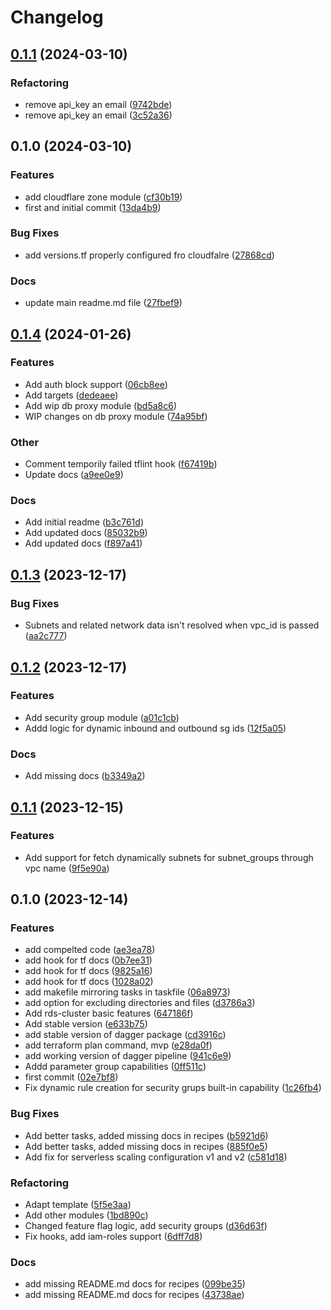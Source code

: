 # Changelog

## [0.1.1](https://github.com/Excoriate/terraform-cloudflare-modules/compare/v0.1.0...v0.1.1) (2024-03-10)


### Refactoring

* remove api_key an email ([9742bde](https://github.com/Excoriate/terraform-cloudflare-modules/commit/9742bdefd7c67335b2e6a9a840a9ca5c7c163a92))
* remove api_key an email ([3c52a36](https://github.com/Excoriate/terraform-cloudflare-modules/commit/3c52a365d6fbb8bb8f79199223dd19f6f4feb972))

## 0.1.0 (2024-03-10)


### Features

* add cloudflare zone module ([cf30b19](https://github.com/Excoriate/terraform-cloudflare-modules/commit/cf30b1953e6a78a374890fd7ec9191c8cc987a36))
* first and initial commit ([13da4b9](https://github.com/Excoriate/terraform-cloudflare-modules/commit/13da4b975f19edd7eea1efa848e3141dd29362bc))


### Bug Fixes

* add versions.tf properly configured fro cloudfalre ([27868cd](https://github.com/Excoriate/terraform-cloudflare-modules/commit/27868cd5686e355ba1e3aff19c704e4eb2d8b4c5))


### Docs

* update main readme.md file ([27fbef9](https://github.com/Excoriate/terraform-cloudflare-modules/commit/27fbef9f4b74a69dca40d6aa58fa9ff66ece010e))

## [0.1.4](https://github.com/Excoriate/terraform-registry-aws-rds/compare/v0.1.3...v0.1.4) (2024-01-26)


### Features

* Add auth block support ([06cb8ee](https://github.com/Excoriate/terraform-registry-aws-rds/commit/06cb8ee5f46f29a5cc9085bac4bec77febeb4326))
* Add targets ([dedeaee](https://github.com/Excoriate/terraform-registry-aws-rds/commit/dedeaee82b901d8cf12fe651285b642e6f46416f))
* Add wip db proxy module ([bd5a8c6](https://github.com/Excoriate/terraform-registry-aws-rds/commit/bd5a8c6c8bcd8a2c9cc66bea08d463582743d249))
* WIP changes on db proxy module ([74a95bf](https://github.com/Excoriate/terraform-registry-aws-rds/commit/74a95bf418f0255ec1c0c6980cd11fa0c7118905))


### Other

* Comment temporily failed tflint hook ([f67419b](https://github.com/Excoriate/terraform-registry-aws-rds/commit/f67419b0431f05932fb748b52cb03f61825df20b))
* Update docs ([a9ee0e9](https://github.com/Excoriate/terraform-registry-aws-rds/commit/a9ee0e90f34f7397e3313c2c8e9ea7e5fcd9527a))


### Docs

* Add initial readme ([b3c761d](https://github.com/Excoriate/terraform-registry-aws-rds/commit/b3c761d5cf2296abe2ef5f5cee2ece310569d9d4))
* Add updated docs ([85032b9](https://github.com/Excoriate/terraform-registry-aws-rds/commit/85032b95da0059d5797df9825ce4853f2c4b1d68))
* Add updated docs ([f897a41](https://github.com/Excoriate/terraform-registry-aws-rds/commit/f897a417e25158edef208ce831a0ac79ca335f3f))

## [0.1.3](https://github.com/Excoriate/terraform-registry-aws-rds/compare/v0.1.2...v0.1.3) (2023-12-17)


### Bug Fixes

* Subnets and related network data isn't resolved when vpc_id is passed ([aa2c777](https://github.com/Excoriate/terraform-registry-aws-rds/commit/aa2c7770963f619ea600e7ab4fbc231a75ea7238))

## [0.1.2](https://github.com/Excoriate/terraform-registry-aws-rds/compare/v0.1.1...v0.1.2) (2023-12-17)


### Features

* Add security group module ([a01c1cb](https://github.com/Excoriate/terraform-registry-aws-rds/commit/a01c1cb058862b401c7e7eb155a51c9507ed6602))
* Addd logic for dynamic inbound and outbound sg ids ([12f5a05](https://github.com/Excoriate/terraform-registry-aws-rds/commit/12f5a05afbfe37c574bf344f753192c8335a745b))


### Docs

* Add missing docs ([b3349a2](https://github.com/Excoriate/terraform-registry-aws-rds/commit/b3349a2fe623da5c951bebd40c0762d81b066296))

## [0.1.1](https://github.com/Excoriate/terraform-registry-aws-rds/compare/v0.1.0...v0.1.1) (2023-12-15)


### Features

* Add support for fetch dynamically subnets for subnet_groups through vpc name ([9f5e90a](https://github.com/Excoriate/terraform-registry-aws-rds/commit/9f5e90afbe498f167463ee1ccfec1c1c8093b883))

## 0.1.0 (2023-12-14)


### Features

* add compelted code ([ae3ea78](https://github.com/Excoriate/terraform-registry-aws-rds/commit/ae3ea7813127da04eda076f14a576be1771d4c20))
* add hook for tf docs ([0b7ee31](https://github.com/Excoriate/terraform-registry-aws-rds/commit/0b7ee312c5592e1e5212617f7ec4bacb35be89c1))
* add hook for tf docs ([9825a16](https://github.com/Excoriate/terraform-registry-aws-rds/commit/9825a1630bef8a5d39e24d8700dd8989a67081d6))
* add hook for tf docs ([1028a02](https://github.com/Excoriate/terraform-registry-aws-rds/commit/1028a02fb9ae1e4d0b8b3c7fc70f9fb914074ece))
* add makefile mirroring tasks in taskfile ([06a8973](https://github.com/Excoriate/terraform-registry-aws-rds/commit/06a8973433ba73d83f9bce85738badf083e25388))
* add option for excluding directories and files ([d3786a3](https://github.com/Excoriate/terraform-registry-aws-rds/commit/d3786a3e2f845d7f3dfc44f7ebe8d798545ccee1))
* Add rds-cluster basic features ([647186f](https://github.com/Excoriate/terraform-registry-aws-rds/commit/647186f87bff8e171e5a2c9ba91d4842c130ee53))
* Add stable version ([e633b75](https://github.com/Excoriate/terraform-registry-aws-rds/commit/e633b750a4f08b9ecf9637714d37c3a13cc5f593))
* add stable version of dagger package ([cd3916c](https://github.com/Excoriate/terraform-registry-aws-rds/commit/cd3916c28a268e0c60f4f68e8642b75ce8a3652a))
* add terraform plan command, mvp ([e28da0f](https://github.com/Excoriate/terraform-registry-aws-rds/commit/e28da0fdb73268b9893e0008058c7189d94c3e95))
* add working version of dagger pipeline ([941c6e9](https://github.com/Excoriate/terraform-registry-aws-rds/commit/941c6e90df41d4d3d8dcd46e7a8b67293c4e08a2))
* Addd parameter group capabilities ([0ff511c](https://github.com/Excoriate/terraform-registry-aws-rds/commit/0ff511c7b1eaef0a05a034cebadd77bb86a73064))
* first commit ([02e7bf8](https://github.com/Excoriate/terraform-registry-aws-rds/commit/02e7bf8c97f78d75db9a05b1d3a08e14bf093fd0))
* Fix dynamic rule creation for security grups built-in capability ([1c26fb4](https://github.com/Excoriate/terraform-registry-aws-rds/commit/1c26fb48158e3026f3257574653629fbce57605a))


### Bug Fixes

* Add better tasks, added missing docs in recipes ([b5921d6](https://github.com/Excoriate/terraform-registry-aws-rds/commit/b5921d67d77f0d4948f4f7e67985371f9e99e866))
* Add better tasks, added missing docs in recipes ([885f0e5](https://github.com/Excoriate/terraform-registry-aws-rds/commit/885f0e52f373e62426017b87e7bfc272d5488d53))
* Add fix for serverless scaling configuration v1 and v2 ([c581d18](https://github.com/Excoriate/terraform-registry-aws-rds/commit/c581d1816025c2b573e06846ee31036354162198))


### Refactoring

* Adapt template ([5f5e3aa](https://github.com/Excoriate/terraform-registry-aws-rds/commit/5f5e3aa2fed5649ef6369454b50f0cd64bc5e07b))
* Add other modules ([1bd890c](https://github.com/Excoriate/terraform-registry-aws-rds/commit/1bd890c81e3a3528c9d8d3c490110e11ef0f3517))
* Changed feature flag logic, add security groups ([d36d63f](https://github.com/Excoriate/terraform-registry-aws-rds/commit/d36d63fc2ccb6f2b955e8cf268a0e7aca07e75eb))
* Fix hooks, add iam-roles support ([6dff7d8](https://github.com/Excoriate/terraform-registry-aws-rds/commit/6dff7d8e3b57f955a0358ae71ebfcf0b452351d3))


### Docs

* add missing README.md docs for recipes ([099be35](https://github.com/Excoriate/terraform-registry-aws-rds/commit/099be350c92a252bf1b6ae7b0047dc27f89db8b7))
* add missing README.md docs for recipes ([43738ae](https://github.com/Excoriate/terraform-registry-aws-rds/commit/43738aeac49ed78b3953f69b99ce8c02ece40b8b))
